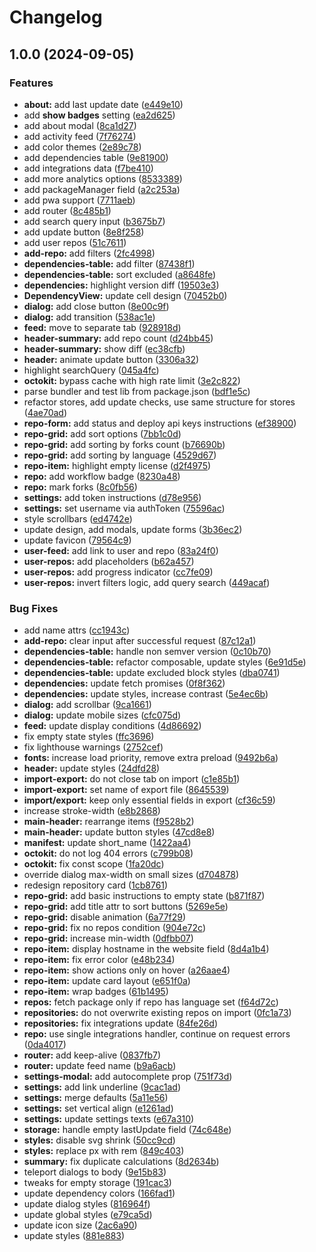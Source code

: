 # Changelog

## 1.0.0 (2024-09-05)


### Features

* **about:** add last update date ([e449e10](https://github.com/VChet/github-metrics/commit/e449e10d434b9b283fb080a3eef6b514a4da0011))
* add **show badges** setting ([ea2d625](https://github.com/VChet/github-metrics/commit/ea2d625a156e4d7fbd72de629adc94a8c770acd1))
* add about modal ([8ca1d27](https://github.com/VChet/github-metrics/commit/8ca1d27ff90c1a104728f005f2867e7054dcac17))
* add activity feed ([7f76274](https://github.com/VChet/github-metrics/commit/7f762744d348532ee7c367203603354b8640ad42))
* add color themes ([2e89c78](https://github.com/VChet/github-metrics/commit/2e89c7892be2239f840b089f1bbd5f7ad07cb737))
* add dependencies table ([9e81900](https://github.com/VChet/github-metrics/commit/9e81900fbd85a58205641bb1a907ccf792f3a933))
* add integrations data ([f7be410](https://github.com/VChet/github-metrics/commit/f7be410699a9f0e75f4ce4b42ca88719d76d0502))
* add more analytics options ([8533389](https://github.com/VChet/github-metrics/commit/85333899eacdf0b233e67ad3cda1512f92c736d8))
* add packageManager field ([a2c253a](https://github.com/VChet/github-metrics/commit/a2c253a1afe9d4a6cb33bf3b45925fac48855160))
* add pwa support ([7711aeb](https://github.com/VChet/github-metrics/commit/7711aebca4ff1824d3a27defcacf881905e5b250))
* add router ([8c485b1](https://github.com/VChet/github-metrics/commit/8c485b1b513c79cacddf8c4204a3e8aa98ff77e7))
* add search query input ([b3675b7](https://github.com/VChet/github-metrics/commit/b3675b7703045f4a7140ec25a62d63d8cf8d6c42))
* add update button ([8e8f258](https://github.com/VChet/github-metrics/commit/8e8f258d654ebc00c84214dfc48fcfe5bf5dbae0))
* add user repos ([51c7611](https://github.com/VChet/github-metrics/commit/51c7611e2929e39d6f36f9b818f425d98c2804c8))
* **add-repo:** add filters ([2fc4998](https://github.com/VChet/github-metrics/commit/2fc4998de57c2c4a697ee5a697ae7bae76285ce8))
* **dependencies-table:** add filter ([87438f1](https://github.com/VChet/github-metrics/commit/87438f13eba731a0527fce06f94b7533e94fb6f4))
* **dependencies-table:** sort excluded ([a8648fe](https://github.com/VChet/github-metrics/commit/a8648febabf5ff21580b8eed22de731a3491a5ba))
* **dependencies:** highlight version diff ([19503e3](https://github.com/VChet/github-metrics/commit/19503e35ad46653b86bdbbff1176779fec56500d))
* **DependencyView:** update cell design ([70452b0](https://github.com/VChet/github-metrics/commit/70452b0b9ec2b0a7d30c5a58be477b082e5a4196))
* **dialog:** add close button ([8e00c9f](https://github.com/VChet/github-metrics/commit/8e00c9f331237d500554efd5a9e51fbd55126595))
* **dialog:** add transition ([538ac1e](https://github.com/VChet/github-metrics/commit/538ac1e2c28bf3bd0439ceff928336ebf6a9c55c))
* **feed:** move to separate tab ([928918d](https://github.com/VChet/github-metrics/commit/928918d494b1583c15de92ee20807e527749f447))
* **header-summary:** add repo count ([d24bb45](https://github.com/VChet/github-metrics/commit/d24bb45e9b7b595d1c86dc54e48088dc5f3f6c4e))
* **header-summary:** show diff ([ec38cfb](https://github.com/VChet/github-metrics/commit/ec38cfb1045f611bbf3c84d6fb1b02662ee96ac5))
* **header:** animate update button ([3306a32](https://github.com/VChet/github-metrics/commit/3306a322a9eb14e11d1ed21504c45c87e8507134))
* highlight searchQuery ([045a4fc](https://github.com/VChet/github-metrics/commit/045a4fcfd9eec3ffd3c127b8ab6f26ee70126cd0))
* **octokit:** bypass cache with high rate limit ([3e2c822](https://github.com/VChet/github-metrics/commit/3e2c822ff730a948abe975c8e3f1658acf77be58))
* parse bundler and test lib from package.json ([bdf1e5c](https://github.com/VChet/github-metrics/commit/bdf1e5c803cd8dd97525aa97e59f91ba9a1ed6fa))
* refactor stores, add update checks, use same structure for stores ([4ae70ad](https://github.com/VChet/github-metrics/commit/4ae70adfb2d938eb50dcf553b0e1a74287693ff2))
* **repo-form:** add status and deploy api keys instructions ([ef38900](https://github.com/VChet/github-metrics/commit/ef389006714b9b944c40773b1501cb0417568464))
* **repo-grid:** add sort options ([7bb1c0d](https://github.com/VChet/github-metrics/commit/7bb1c0d76e6a8ab603e5b0dec8d76659759bff50))
* **repo-grid:** add sorting by forks count ([b76690b](https://github.com/VChet/github-metrics/commit/b76690b3aaefdf10d21566f28b1e654df269f472))
* **repo-grid:** add sorting by language ([4529d67](https://github.com/VChet/github-metrics/commit/4529d67898fff475e3ba5f98d3749c3340618d8d))
* **repo-item:** highlight empty license ([d2f4975](https://github.com/VChet/github-metrics/commit/d2f4975af6686fea73f47b31e80df61c66f7ce73))
* **repo:** add workflow badge ([8230a48](https://github.com/VChet/github-metrics/commit/8230a489da8f4f636a094ef5c6b87ca11931ac4c))
* **repo:** mark forks ([8c0fb56](https://github.com/VChet/github-metrics/commit/8c0fb56766bc666345db8c81af30b4aa02a48f77))
* **settings:** add token instructions ([d78e956](https://github.com/VChet/github-metrics/commit/d78e956c59f5098c4027e047125d687c1f72f1ed))
* **settings:** set username via authToken ([75596ac](https://github.com/VChet/github-metrics/commit/75596aca5aaf6778cd1b4fc8a39585dbef6333bf))
* style scrollbars ([ed4742e](https://github.com/VChet/github-metrics/commit/ed4742e3920b5498fe6a5dc316ae05f0b4e37db4))
* update design, add modals, update forms ([3b36ec2](https://github.com/VChet/github-metrics/commit/3b36ec26aecd56c8795e623e22b17e85c111d508))
* update favicon ([79564c9](https://github.com/VChet/github-metrics/commit/79564c9049e42c1695843287636a26d5f3f382db))
* **user-feed:** add link to user and repo ([83a24f0](https://github.com/VChet/github-metrics/commit/83a24f0144d9662ed3c94ffb2d5966d24a76c2b3))
* **user-repos:** add placeholders ([b62a457](https://github.com/VChet/github-metrics/commit/b62a4578d5e1a32c70dd72706c4bafa473d9a1c7))
* **user-repos:** add progress indicator ([cc7fe09](https://github.com/VChet/github-metrics/commit/cc7fe09ee3fcf7508a17e606df131998f26988ca))
* **user-repos:** invert filters logic, add query search ([449acaf](https://github.com/VChet/github-metrics/commit/449acaf51a026a8b9a590588465d43d8ef37b268))


### Bug Fixes

* add name attrs ([cc1943c](https://github.com/VChet/github-metrics/commit/cc1943ccd927a7bd55bf0e1655be02bf1ac9b7d4))
* **add-repo:** clear input after successful request ([87c12a1](https://github.com/VChet/github-metrics/commit/87c12a18ff2521adaa3f4fa521c56e38ab5a7e81))
* **dependencies-table:** handle non semver version ([0c10b70](https://github.com/VChet/github-metrics/commit/0c10b70587b874db65e97415e9878f6b8552e9fd))
* **dependencies-table:** refactor composable, update styles ([6e91d5e](https://github.com/VChet/github-metrics/commit/6e91d5e7983a51510ca45b9b891b165256ab32b0))
* **dependencies-table:** update excluded block styles ([dba0741](https://github.com/VChet/github-metrics/commit/dba0741283097489746ec2a84f9a44a77c1c6f23))
* **dependencies:** update fetch promises ([0f8f362](https://github.com/VChet/github-metrics/commit/0f8f3622de3757d45ea09b00d68d1be96e2f7299))
* **dependencies:** update styles, increase contrast ([5e4ec6b](https://github.com/VChet/github-metrics/commit/5e4ec6bee6f54fefcd1abf5ca7ccc55e9c27d5b9))
* **dialog:** add scrollbar ([9ca1661](https://github.com/VChet/github-metrics/commit/9ca16615abbfbe9ce21800279fb192c1aaeaa1d7))
* **dialog:** update mobile sizes ([cfc075d](https://github.com/VChet/github-metrics/commit/cfc075d469079c44f053e1bd3d61b74260de1888))
* **feed:** update display conditions ([4d86692](https://github.com/VChet/github-metrics/commit/4d866928a415d35c121915f27140587dc8f74e64))
* fix empty state styles ([ffc3696](https://github.com/VChet/github-metrics/commit/ffc36960e347787d002d0ae85eecbeb8b51515e2))
* fix lighthouse warnings ([2752cef](https://github.com/VChet/github-metrics/commit/2752cefd79e5ac6a5effa0f9628e5bc856bf586b))
* **fonts:** increase load priority, remove extra preload ([9492b6a](https://github.com/VChet/github-metrics/commit/9492b6a99f99bba6f48c11545d1b13641ab339ea))
* **header:** update styles ([24dfd28](https://github.com/VChet/github-metrics/commit/24dfd28a62aeb5c30a5031d81db275f6729f05e5))
* **import-export:** do not close tab on import ([c1e85b1](https://github.com/VChet/github-metrics/commit/c1e85b18466d17b4f708e3a03aef6efeaef4d451))
* **import-export:** set name of export file ([8645539](https://github.com/VChet/github-metrics/commit/8645539bc35eb2c053c6ea0782abadc1c24aef47))
* **import/export:** keep only essential fields in export ([cf36c59](https://github.com/VChet/github-metrics/commit/cf36c59df4dc11e5f29486aa31de9cf184dda65d))
* increase stroke-width ([e8b2868](https://github.com/VChet/github-metrics/commit/e8b286869ed5914a9bac14d16db588d0e54f40f0))
* **main-header:** rearrange items ([f9528b2](https://github.com/VChet/github-metrics/commit/f9528b2f2b23f50bb576524d4929fc1702cbf933))
* **main-header:** update button styles ([47cd8e8](https://github.com/VChet/github-metrics/commit/47cd8e816fb89683ebd55b1bebbd626723591d7c))
* **manifest:** update short_name ([1422aa4](https://github.com/VChet/github-metrics/commit/1422aa4b6297b8587713e93398ea0cd8591ba3d9))
* **octokit:** do not log 404 errors ([c799b08](https://github.com/VChet/github-metrics/commit/c799b086f30d49aa894db2f5062eb8de4beb18ad))
* **octokit:** fix const scope ([1fa20dc](https://github.com/VChet/github-metrics/commit/1fa20dcff122540fba6053847e068c057c6e6bc7))
* override dialog max-width on small sizes ([d704878](https://github.com/VChet/github-metrics/commit/d704878ed2d2b518baa6ee36bdb0d1adcf4b0280))
* redesign repository card ([1cb8761](https://github.com/VChet/github-metrics/commit/1cb8761238399817da86540b10dd3178b2920048))
* **repo-grid:** add basic instructions to empty state ([b871f87](https://github.com/VChet/github-metrics/commit/b871f879af63f7fead6b9fea03288efa7b56a5ee))
* **repo-grid:** add title attr to sort buttons ([5269e5e](https://github.com/VChet/github-metrics/commit/5269e5ec6a76a94f4778e36a4eca8933a941cac4))
* **repo-grid:** disable animation ([6a77f29](https://github.com/VChet/github-metrics/commit/6a77f291ae11784b245faf518c149cf02869027b))
* **repo-grid:** fix no repos condition ([904e72c](https://github.com/VChet/github-metrics/commit/904e72ce241974f72bec785431ebea14ba055c80))
* **repo-grid:** increase min-width ([0dfbb07](https://github.com/VChet/github-metrics/commit/0dfbb07661f0cf20fb897043384be40ac20973dc))
* **repo-item:** display hostname in the website field ([8d4a1b4](https://github.com/VChet/github-metrics/commit/8d4a1b40b6f04cfb1e86da9747bf68f6c9b56f7c))
* **repo-item:** fix error color ([e48b234](https://github.com/VChet/github-metrics/commit/e48b234b6584277ac53deb99fa24e2931fc2e2a9))
* **repo-item:** show actions only on hover ([a26aae4](https://github.com/VChet/github-metrics/commit/a26aae42ae0d43b9aa886f27a991061212a28b03))
* **repo-item:** update card layout ([e651f0a](https://github.com/VChet/github-metrics/commit/e651f0ae8f1888d564db50a61f843949c125d062))
* **repo-item:** wrap badges ([61b1495](https://github.com/VChet/github-metrics/commit/61b149566e0ea9cb9399ccf54107613fee0ac30f))
* **repos:** fetch package only if repo has language set ([f64d72c](https://github.com/VChet/github-metrics/commit/f64d72c5cbfaff46220e5d316870501f3746e85a))
* **repositories:** do not overwrite existing repos on import ([0fc1a73](https://github.com/VChet/github-metrics/commit/0fc1a7338b78a6c844cf2ef8ee67259295433125))
* **repositories:** fix integrations update ([84fe26d](https://github.com/VChet/github-metrics/commit/84fe26d13d20e57855387caa305f81a3de02500a))
* **repo:** use single integrations handler, continue on request errors ([0da4017](https://github.com/VChet/github-metrics/commit/0da4017d947c13bf5dbd5f1f871e3c986bc3ad2a))
* **router:** add keep-alive ([0837fb7](https://github.com/VChet/github-metrics/commit/0837fb7e4bce22c0fb329323e0192b2e234e15cc))
* **router:** update feed name ([b9a6acb](https://github.com/VChet/github-metrics/commit/b9a6acb822c76f7fc42de4e1e8c05f2d6458e5be))
* **settings-modal:** add autocomplete prop ([751f73d](https://github.com/VChet/github-metrics/commit/751f73d6ecb14e2d7c355e4af5b2cfd4bdcb536d))
* **settings:** add link underline ([9cac1ad](https://github.com/VChet/github-metrics/commit/9cac1ad3c35de3d79a18d8021cf2d7542d76c6b0))
* **settings:** merge defaults ([5a11e56](https://github.com/VChet/github-metrics/commit/5a11e56454100a0b4287948a2cd488330b297b51))
* **settings:** set vertical align ([e1261ad](https://github.com/VChet/github-metrics/commit/e1261ad0f1295f61f12724fc0c941c224fa05576))
* **settings:** update settings texts ([e67a310](https://github.com/VChet/github-metrics/commit/e67a3101999ec49ef3518cc9985e69a8176de3a8))
* **storage:** handle empty lastUpdate field ([74c648e](https://github.com/VChet/github-metrics/commit/74c648ec8a781f389dbd3d303a3d48aaf923952a))
* **styles:** disable svg shrink ([50cc9cd](https://github.com/VChet/github-metrics/commit/50cc9cd62ff25cbf595907fe27043e575fce1f50))
* **styles:** replace px with rem ([849c403](https://github.com/VChet/github-metrics/commit/849c403698f3115a4a97a52bb094206dc8752580))
* **summary:** fix duplicate calculations ([8d2634b](https://github.com/VChet/github-metrics/commit/8d2634bbfdfccd65746d4ebf163c2d94f2480f5b))
* teleport dialogs to body ([9e15b83](https://github.com/VChet/github-metrics/commit/9e15b832f233c181f95f1043e0a77352a13fed8c))
* tweaks for empty storage ([191cac3](https://github.com/VChet/github-metrics/commit/191cac3c733f172335be3c48cbf42216460d2fcb))
* update dependency colors ([166fad1](https://github.com/VChet/github-metrics/commit/166fad1afae7d4acffd74288d1d95f0a27399164))
* update dialog styles ([816964f](https://github.com/VChet/github-metrics/commit/816964f91b822337a5106074e90f6a5b80fb1d71))
* update global styles ([e79ca5d](https://github.com/VChet/github-metrics/commit/e79ca5db139de0e7c3195cf489877328dfe52678))
* update icon size ([2ac6a90](https://github.com/VChet/github-metrics/commit/2ac6a90ce5a972ac70c47a2ef2d180b11c7afce2))
* update styles ([881e883](https://github.com/VChet/github-metrics/commit/881e88323e31fc1335e8d5d046b0d37a108625a2))
